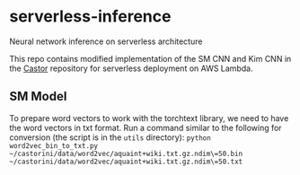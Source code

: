 # serverless-inference
Neural network inference on serverless architecture

This repo contains modified implementation of the SM CNN and Kim CNN in the [Castor](https://github.com/castorini/Castor/) repository for serverless deployment on AWS Lambda.

## SM Model

To prepare word vectors to work with the torchtext library, we need to have the word vectors in txt format. Run a command similar to the following for conversion (the script is in the `utils` directory): `python word2vec_bin_to_txt.py ~/castorini/data/word2vec/aquaint+wiki.txt.gz.ndim\=50.bin ~/castorini/data/word2vec/aquaint+wiki.txt.gz.ndim\=50.txt`
